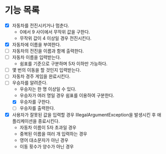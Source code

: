 # 기능 목록

- [x] 자동차를 전진시키거나 멈춘다.
  - 0에서 9 사이에서 무작위 값을 구한다.
  - 무작위 값이 4 이상일 경우 전진시킨다.
- [x] 자동차에 이름을 부여한다.
- [ ] 자동차의 전진을 이름과 함께 출력한다.
- [ ] 자동차 이름을 입력받는다.
  - 쉼표를 기준으로 구분하며 5자 이하만 가능하다.
- [ ] 몇 번의 이동을 할 것인지 입력받는다.
- [ ] 자동차 경주 게임을 완료시킨다.
-[ ] 우승자를 알려준다.
  - 우승자는 한 명 이상일 수 있다.
  - 우승자가 여러 명일 경우 쉼표를 이용하여 구분한다.
  - [x] 우승자를 구한다.
  - [ ] 우승자를 출력한다.
- [x] 사용자가 잘못된 값을 입력할 경우 IllegalArgumentException을 발생시킨 후 애플리케이션을 종료시킨다.
  - 자동차 이름이 5자 초과일 경우
  - 중복된 이름을 여러 개 입력하는 경우
  - 영어 대소문자가 아닌 경우
  - 이동 횟수가 양수가 아닌 경우